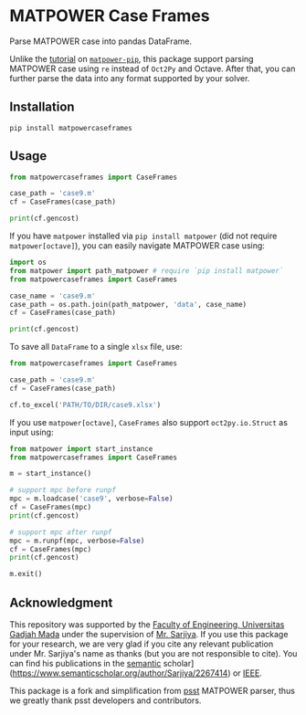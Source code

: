 # MATPOWER Case Frames

Parse MATPOWER case into pandas DataFrame.

Unlike the [tutorial](https://github.com/yasirroni/matpower-pip#extra-require-oct2py-or-matlabengine) on [`matpower-pip`](https://github.com/yasirroni/matpower-pip), this package support parsing MATPOWER case using `re` instead of `Oct2Py` and Octave. After that, you can further parse the data into any format supported by your solver.

## Installation

```plaintext
pip install matpowercaseframes
```

## Usage

```python
from matpowercaseframes import CaseFrames

case_path = 'case9.m'
cf = CaseFrames(case_path)

print(cf.gencost)
```

If you have `matpower` installed via `pip install matpower` (did not require `matpower[octave]`), you can easily navigate MATPOWER case using:

```python
import os
from matpower import path_matpower # require `pip install matpower`
from matpowercaseframes import CaseFrames

case_name = 'case9.m'
case_path = os.path.join(path_matpower, 'data', case_name)
cf = CaseFrames(case_path)

print(cf.gencost)
```

To save all `DataFrame` to a single `xlsx` file, use:

```python
from matpowercaseframes import CaseFrames

case_path = 'case9.m'
cf = CaseFrames(case_path)

cf.to_excel('PATH/TO/DIR/case9.xlsx')
```

If you use `matpower[octave]`, `CaseFrames` also support `oct2py.io.Struct` as input using:

```python
from matpower import start_instance
from matpowercaseframes import CaseFrames

m = start_instance()

# support mpc before runpf
mpc = m.loadcase('case9', verbose=False)
cf = CaseFrames(mpc)
print(cf.gencost)

# support mpc after runpf
mpc = m.runpf(mpc, verbose=False)
cf = CaseFrames(mpc)
print(cf.gencost)

m.exit()
```

## Acknowledgment

This repository was supported by the [Faculty of Engineering, Universitas Gadjah Mada](https://ft.ugm.ac.id/en/) under the supervision of [Mr. Sarjiya](https://www.researchgate.net/profile/Sarjiya_Sarjiya). If you use this package for your research, we are very glad if you cite any relevant publication under Mr. Sarjiya's name as thanks (but you are not responsible to cite). You can find his publications in the [semantic](https://www.semanticscholar.org/author/Sarjiya/2267414) scholar](https://www.semanticscholar.org/author/Sarjiya/2267414) or [IEEE](https://ieeexplore.ieee.org/author/37548066400).

This package is a fork and simplification from [psst](https://github.com/ames-market/psst) MATPOWER parser, thus we greatly thank psst developers and contributors.
